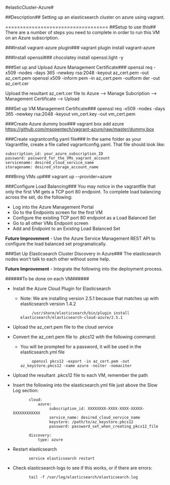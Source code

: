 #elasticCluster-Azure#

##Description##
Setting up an elasticsearch cluster on azure using vagrant.

===================================
##Setup to use this##
There are a number of steps you need to complete in order to run this VM on an Azure subscription.

###Install vagrant-azure plugin###
    vagrant plugin install vagrant-azure

###Install openssl###
    chocolatey install openssl.light -y
    
###Set up and Upload Azure Management Certificate###
    openssl req -x509 -nodes -days 365 -newkey rsa:2048 -keyout az_cert.pem -out az_cert.pem
    openssl x509 -inform pem -in az_cert.pem -outform der -out az_cert.cer

Upload the resultant az_cert.cer file to Azure --> Manage Subcription --> Management Certificate --> Upload
	
###Set up VM Management Certificate###
    openssl req -x509 -nodes -days 365 -newkey rsa:2048 -keyout vm_cert.key -out vm_cert.pem
  
###Create Azure dummy box###
    vagrant box add azure https://github.com/msopentech/vagrant-azure/raw/master/dummy.box

###Create vagrantconfig.yaml file###
In the same folder as your Vagrantfile, create a file called vagrantconfig.yaml.  That file should look like:

    subscription_id: your_azure_subscription_ID
	password: password_for_the_VMs_vagrant_account
	servicename: desired_cloud_service_name
	storagename: desired_storage_account_name

###Bring VMs up###
    vagrant up --provider=azure
	
###Configure Load Balancing###
You may notice in the vagrantfile that only the first VM gets a TCP port 80 endpoint.  To complete load balancing across the set, do the following:
+ Log into the Azure Management Portal
+ Go to the Endpoints screen for the first VM
+ Configure the existing TCP port 80 endpoint as a Load Balanced Set
+ Go to all other VMs Endpoint screen
+ Add and Endpoint to an Existing Load Balanced Set

**Future Improvement** - Use the Azure Service Management REST API to configure the load balanced set programatically.

###Set Up Elasticsearch Cluster Discovery in Azure###
The elasticsearch nodes won't talk to each other without some help.  

**Future Improvement** - Integrate the following into the deployment process.

######To be done on each VM######
+ Install the Azure Cloud Plugin for Elasticsearch
  * Note: We are installing version 2.5.1 because that matches up with elasticsearch version 1.4.2

             /usr/share/elasticsearch/bin/plugin install elasticsearch/elasticsearch-cloud-azure/2.5.1

+ Upload the az_cert.pem file to the cloud service
+ Convert the az_cert.pem file to .pkcs12 with the following command:
  * You will be prompted for a password, it will be used in the elasticsearch.yml file

             openssl pkcs12 -export -in az_cert.pem -out az_keystore.pkcs12 -name azure -noiter -nomaciter

+ Upload the resultant .pkcs12 file to each VM, remember the path
+ Insert the following into the elasticsearch.yml file just above the Slow Log section:

             cloud:
                 azure:
                      subscription_id: XXXXXXXX-XXXX-XXXX-XXXXX-XXXXXXXXXXXX
                      service_name: desired_cloud_service_name
                      keystore: /path/to/az_keystore.pkcs12
                      password: password_set_when_creating_pkcs12_file

             discovery:
                 type: azure

+ Restart elasticsearch

             service elasticsearch restart

+ Check elasticsearch logs to see if this works, or if there are errors:

             tail -f /var/log/elasticsearch/elasticsearch.log
